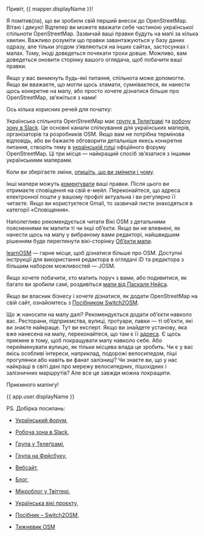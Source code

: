 Привіт, {{ mapper.displayName }}!

Я помітив(ла), що ви зробили свій перший внесок до OpenStreetMap. Вітаю і дякую! Відтепер ви можете вважати себе частиною української спільноти OpenStreetMap. Зазвичай ваші правки будуть на мапі за кілька хвилин. Важливо розуміти що правки завантажуються у базу даних одразу, але тільки згодом зʼявляються на інших сайтах, застосунках і мапах. Тому, іноді доведеться почекати трохи довше. Можливо, вам доведеться оновити сторінку вашого оглядача, щоб побачити ваші правки.

Якщо у вас виникнуть будь-які питання, спільнота може допомогти. Якщо ви вважаєте, що могли щось зламати, сумніваєтеся, як нанести щось конкретне на мапу, або просто хочете дізнатися більше про OpenStreetMap, звʼяжіться з нами!

Ось кілька корисних речей для початку:

Українська спільнота OpenStreetMap має [групу в Телеґрамі](https://t.me/osmUA) та [робочу зону в Slack](http://osmukraine.slack.com/). Це основні канали спілкування для українських маперів, організаторів та розробників OSM. Якщо вам не потрібна термінова відповідь, або ви бажаєте обговорити детальніше якесь конкретне питання, створіть тему в [українській гілці](https://community.openstreetmap.org/c/communities/ua/66) офіційного форуму OpenStreetMap. Ці три місця&nbsp;— найкращий спосіб звʼязатися з іншими українськими маперами.

Коли ви зберігаєте зміни, [опишіть, що ви змінили і чому](https://wiki.openstreetmap.org/w/index.php?title=Uk:Good_changeset_comments).

Інші мапери можуть [коментувати](https://wiki.openstreetmap.org/wiki/Uk:Changeset#Обговорення_наборів_змін) ваші правки. Після цього ви отримаєте сповіщення на свій е-мейл. Переконайтеся, що адреса електронної пошти у вашому профілі актуальна і ви регулярно її читаєте. Якщо ви користуєтеся Gmail, то зазвичай листи знаходяться в категорії «Сповіщення».

Наполегливо рекомендується читати Вікі OSM з детальними поясненнями як мапити ті чи інші обʼєкти. Якщо ви не впевнені, як нанести щось на мапу у вибраному вами редакторі, найшвидшим рішенням буде переглянути вікі-сторінку [Обʼєкти мапи](https://wiki.openstreetmap.org/wiki/Uk:Об%27єкти_мапи).

[learnOSM](https://learnosm.org/uk/)&nbsp;— гарне місце, щоб дізнатися більше про OSM. Доступні інструкції для використання редактора в оглядачі iD та редактора з більшим набором можливостей&nbsp;— JOSM.

Якщо хочете побачити, хто мапить поруч з вами, або подивитися, як багато ви зробили самі, роздивіться [мапи від Паскаля Нейса](https://resultmaps.neis-one.org).

Якщо ви власник бізнесу і хочете дізнатися, як додати OpenStreetMap на свій сайт, ознайомтесь з [Посібником Switch2OSM](https://switch2.openstreetmap.org.ua/).

Що ж наносити на мапу далі? Рекомендується додати обʼєкти навколо вас. Ресторани, підприємства, вулиці, тротуари, лавки&nbsp;— ті обʼєкти, які ви знаєте найкраще. Тут ви експерт. Якщо ви знайдете установу, яка вже нанесена на мапу, переконайтеся, що там є її [адреса](https://wiki.openstreetmap.org/wiki/Uk:Адреси). Є щось приємне в тому, щоб покращувати мапу навколо себе. Або перейменувати вулицю, як тільки місцева влада це зробить. Чи є у вас якісь особливі інтереси, наприклад, подорожі велосипедом, піші прогулянки або навіть ви фанат залізниці? Чи знаєте ви, що у нас найкращі в світі дані про мережу велосипедних, пішохідних і залізничних маршрутів? Але все це завжди можна покращити.

Приємного мапінгу!

{{ app.user.displayName }}

PS. Добірка посилань:

* [Український форум](https://community.openstreetmap.org/c/communities/ua/66),

* [Робоча зона в Slack](http://osmukraine.slack.com/),

* [Група у Телеґрамі](https://t.me/osmUA),

* [Група на Фейсбуку](https://facebook.com/openstreetmapua),

* [Вебсайт](https://openstreetmap.org.ua/),

* [Блог](https://blog.openstreetmap.org.ua/uk/),

* [Мікроблог у Твіттері](https://twitter.com/osm_ua),

* [Українська вікі проєкту](https://wiki.openstreetmap.org/wiki/Uk:Main_Page),

* [Посібник – Switch2OSM](https://switch2.openstreetmap.org.ua/),

* [Тижневик OSM](https://weeklyosm.eu/uk/)
